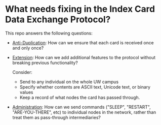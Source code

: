 # What needs fixing in the Index Card Data Exchange Protocol?

This repo answers the following questions:

- [Anti-Duplication](anti-dupe.md): How can we ensure that each card is received once and only once?

- [Extension](extension.md): How can we add additional features to the protocol without breaking previous functionality?

    Consider:
  - Send to any individual on the whole UW campus
  - Specify whether contents are ASCII text, Unicode text, or binary values
  - Keep a record of what nodes the card has passed through.

- [Administration](admin.md): How can we send commands ("SLEEP", "RESTART", "ARE-YOU-THERE", etc) to individual nodes in the network, rather than treat them as pass-through intermediaries?
